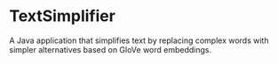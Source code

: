 # TextSimplifier
A Java application that simplifies text by replacing complex words with simpler alternatives based on GloVe word embeddings.
